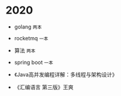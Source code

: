# 2020

- golang `两本`
- rocketmq `一本`
- 算法 `两本`
- spring boot `一本`

- 《Java高并发编程详解：多线程与架构设计》
- 《汇编语言 第三版》王爽
